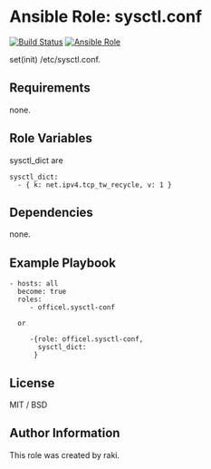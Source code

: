 Ansible Role: sysctl.conf
=========

[![Build Status](https://travis-ci.org/officel/ansible-role-sysctl-conf.svg?branch=master)](https://travis-ci.org/officel/ansible-role-sysctl-conf)
[![Ansible Role](https://img.shields.io/badge/galaxy-officel.sysctl--conf-blue.svg?maxAge=2592000)](https://galaxy.ansible.com/officel/sysctl-conf/)

set(init) /etc/sysctl.conf.

Requirements
------------

none.

Role Variables
--------------

sysctl_dict are

    sysctl_dict:
      - { k: net.ipv4.tcp_tw_recycle, v: 1 }

Dependencies
------------

none.

Example Playbook
----------------

    - hosts: all
      become: true
      roles:
         - officel.sysctl-conf

      or

         -{role: officel.sysctl-conf,
           sysctl_dict:
          }

License
-------

MIT / BSD

Author Information
------------------

This role was created by raki.
